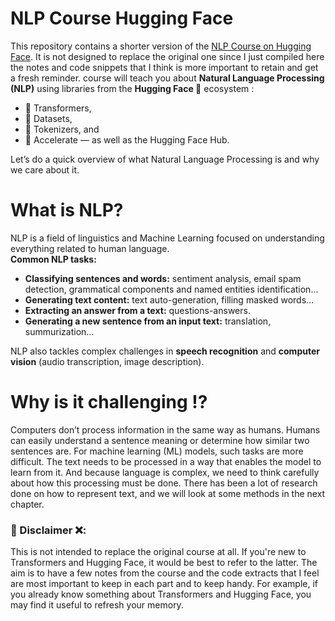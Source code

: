 # NLP Course Hugging Face
This repository contains a shorter version of the [NLP Course on Hugging Face](https://huggingface.co/learn/nlp-course/). It is not designed to replace the original one since I just compiled here the notes and code snippets that I think is more important to retain and get a fresh reminder.
course will teach you about **Natural Language Processing (NLP)** using libraries from the **Hugging Face 🤗** ecosystem :
- 🤗 Transformers, 
- 🤗 Datasets,
- 🤗 Tokenizers, and
- 🤗 Accelerate — as well as the Hugging Face Hub.

  

Let’s do a quick overview of what Natural Language Processing is and why we care about it.  
# What is NLP?
NLP is a field of linguistics and Machine Learning focused on understanding everything related to human language.   
**Common NLP tasks:**
- **Classifying sentences and words:** sentiment analysis, email spam detection, grammatical components and named entities identification...
- **Generating text content:** text auto-generation, filling masked words...
- **Extracting an answer from a text:** questions-answers.
- **Generating a new sentence from an input text:** translation, summurization...
  
NLP also tackles complex challenges in **speech recognition** and **computer vision** (audio transcription, image description).

# Why is it challenging ⁉️
Computers don’t process information in the same way as humans. Humans can easily understand a sentence meaning or determine how similar two sentences are. For machine learning (ML) models, such tasks are more difficult. The text needs to be processed in a way that enables the model to learn from it. And because language is complex, we need to think carefully about how this processing must be done.
There has been a lot of research done on how to represent text, and we will look at some methods in the next chapter.  



### 🛑 Disclaimer ❌: 
This is not intended to replace the original course at all.
If you're new to Transformers and Hugging Face, it would be best to refer to the latter.
The aim is to have a few notes from the course and the code extracts that I feel are most important to keep in each part and to keep handy.
For example, if you already know something about Transformers and Hugging Face, you may find it useful to refresh your memory.

